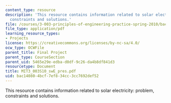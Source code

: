 ```yaml
---
content_type: resource
description: 'This resource contains information related to solar electricity: problem,
  constraints and solutions.'
file: /courses/3-003-principles-of-engineering-practice-spring-2010/bac140804bcf7ef834cc3cc7692def52_MIT3_003S10_swE_pres.pdf
file_type: application/pdf
learning_resource_types:
- Projects
license: https://creativecommons.org/licenses/by-nc-sa/4.0/
ocw_type: OCWFile
parent_title: Final Project
parent_type: CourseSection
parent_uid: 5465e29e-edba-d0df-9c26-da4b8df841d3
resourcetype: Document
title: MIT3_003S10_swE_pres.pdf
uid: bac14080-4bcf-7ef8-34cc-3cc7692def52
---
```

This resource contains information related to solar electricity: problem, constraints and solutions.